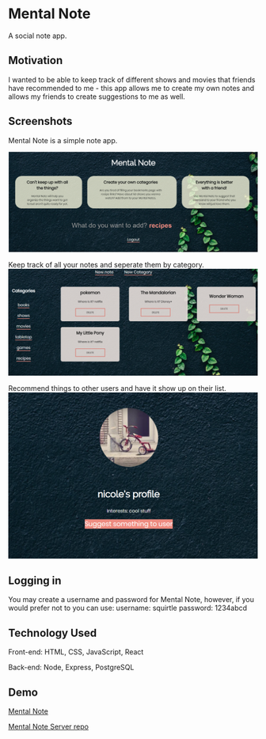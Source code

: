 # Mental Note

A social note app.

## Motivation

I wanted to be able to keep track of different shows and movies that friends have recommended to me - this app allows me to create my own notes and allows my friends to create suggestions to me as well.

## Screenshots

Mental Note is a simple note app.

![first](screenshots/screenshot2.png)

Keep track of all your notes and seperate them by category.
![second](screenshots/screenshot1.png)

Recommend things to other users and have it show up on their list.
![third](screenshots/screenshot3.png)

## Logging in

You may create a username and password for Mental Note, however, if you would prefer not to you can use:
username: squirtle password: 1234abcd

## Technology Used

Front-end:
HTML, CSS, JavaScript, React

Back-end:
Node, Express, PostgreSQL

## Demo

[Mental Note](https://mental-note.nicole919.now.sh/)

[Mental Note Server repo](https://github.com/nicole919/mental-note-server)
